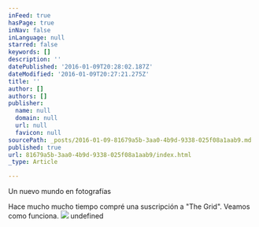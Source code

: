 ```yaml
---
inFeed: true
hasPage: true
inNav: false
inLanguage: null
starred: false
keywords: []
description: ''
datePublished: '2016-01-09T20:28:02.187Z'
dateModified: '2016-01-09T20:27:21.275Z'
title: ''
author: []
authors: []
publisher:
  name: null
  domain: null
  url: null
  favicon: null
sourcePath: _posts/2016-01-09-81679a5b-3aa0-4b9d-9338-025f08a1aab9.md
published: true
url: 81679a5b-3aa0-4b9d-9338-025f08a1aab9/index.html
_type: Article

---
```

Un nuevo mundo en fotografías

Hace mucho mucho tiempo compré una suscripción a "The Grid". Veamos como funciona.
![](https://the-grid-user-content.s3-us-west-2.amazonaws.com/24c9eef3-b9f5-494d-b117-1917ba10c149.jpg)
undefined
